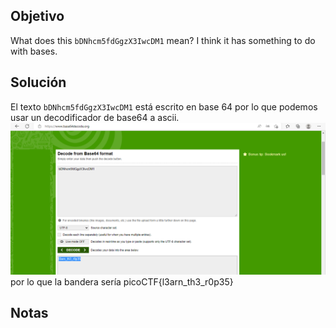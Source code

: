 ## Objetivo
What does this `bDNhcm5fdGgzX3IwcDM1` mean? I think it has something to do with bases.

## Solución
El texto `bDNhcm5fdGgzX3IwcDM1` está escrito en base 64 por lo que podemos usar un decodificador de base64 a ascii.
![[img2.png]](https://github.com/JuanNavarroAmbriz574/Notas_Seguridad_IS_2022/blob/main/Retos_picoCTF/Img%20resources/img2.png)
por lo que la bandera sería picoCTF{l3arn_th3_r0p35}

## Notas
